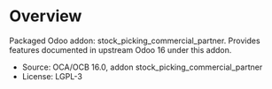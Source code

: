 # Overview

Packaged Odoo addon: stock_picking_commercial_partner. Provides features documented in upstream Odoo 16 under this addon.

- Source: OCA/OCB 16.0, addon stock_picking_commercial_partner
- License: LGPL-3
